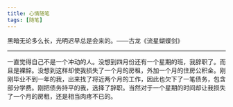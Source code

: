 ```yaml
---
title: 心情随笔
tags: [随笔]
---
```

黑暗无论多么长，光明迟早总是会来的。——古龙《流星蝴蝶剑》
<!---more-->
***
一直觉得自己不是一个冲动的人。没想到四月份还有一个星期的班，我辞职了。而且是裸辞。没想到这样却使我损失了一个月的房租，外加一个月的住房公积金。刚刚毕业不到一年的我，出来找了将近两个月的工作，因此也欠下了一笔债务，包含部分学费。刚把债务持平的我，选择了辞职。当然对于一个星期的时间却让我损失了一个月的房租，还是相当肉疼不已的。